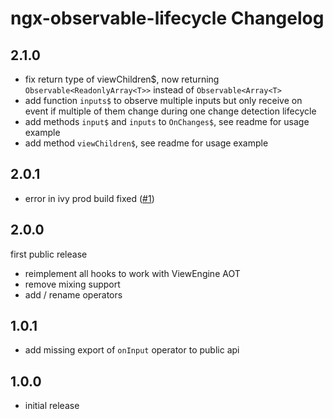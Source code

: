 # ngx-observable-lifecycle Changelog

## 2.1.0

* fix return type of viewChildren$, now returning ```Observable<ReadonlyArray<T>>``` instead of ```Observable<Array<T>```
* add function ```inputs$``` to observe multiple inputs but only receive on event if multiple of them change during one change detection lifecycle
* add methods ```input$``` and ```inputs``` to ```OnChanges$```, see readme for usage example
* add method ```viewChildren$```, see readme for usage example

## 2.0.1

* error in ivy prod build fixed ([#1](https://github.com/pdtec/ngx-observable-lifecycle/issues/1))

## 2.0.0

first public release

* reimplement all hooks to work with ViewEngine AOT
* remove mixing support
* add / rename operators

## 1.0.1

* add missing export of ```onInput``` operator to public api

## 1.0.0

* initial release
